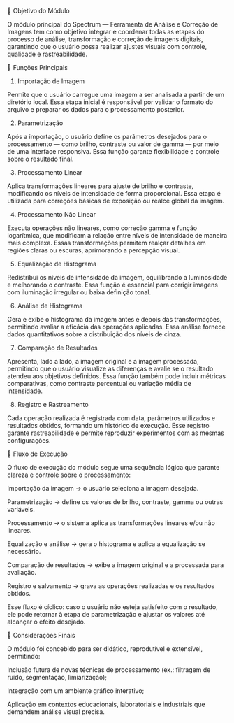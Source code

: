 📘 Objetivo do Módulo

O módulo principal do Spectrum — Ferramenta de Análise e Correção de Imagens tem como objetivo integrar e coordenar todas as etapas do processo de análise, transformação e correção de imagens digitais, garantindo que o usuário possa realizar ajustes visuais com controle, qualidade e rastreabilidade.

🔧 Funções Principais
1. Importação de Imagem

Permite que o usuário carregue uma imagem a ser analisada a partir de um diretório local.
Essa etapa inicial é responsável por validar o formato do arquivo e preparar os dados para o processamento posterior.

2. Parametrização

Após a importação, o usuário define os parâmetros desejados para o processamento — como brilho, contraste ou valor de gamma — por meio de uma interface responsiva.
Essa função garante flexibilidade e controle sobre o resultado final.

3. Processamento Linear

Aplica transformações lineares para ajuste de brilho e contraste, modificando os níveis de intensidade de forma proporcional.
Essa etapa é utilizada para correções básicas de exposição ou realce global da imagem.

4. Processamento Não Linear

Executa operações não lineares, como correção gamma e função logarítmica, que modificam a relação entre níveis de intensidade de maneira mais complexa.
Essas transformações permitem realçar detalhes em regiões claras ou escuras, aprimorando a percepção visual.

5. Equalização de Histograma

Redistribui os níveis de intensidade da imagem, equilibrando a luminosidade e melhorando o contraste.
Essa função é essencial para corrigir imagens com iluminação irregular ou baixa definição tonal.

6. Análise de Histograma

Gera e exibe o histograma da imagem antes e depois das transformações, permitindo avaliar a eficácia das operações aplicadas.
Essa análise fornece dados quantitativos sobre a distribuição dos níveis de cinza.

7. Comparação de Resultados

Apresenta, lado a lado, a imagem original e a imagem processada, permitindo que o usuário visualize as diferenças e avalie se o resultado atendeu aos objetivos definidos.
Essa função também pode incluir métricas comparativas, como contraste percentual ou variação média de intensidade.

8. Registro e Rastreamento

Cada operação realizada é registrada com data, parâmetros utilizados e resultados obtidos, formando um histórico de execução.
Esse registro garante rastreabilidade e permite reproduzir experimentos com as mesmas configurações.

🔁 Fluxo de Execução

O fluxo de execução do módulo segue uma sequência lógica que garante clareza e controle sobre o processamento:

Importação da imagem → o usuário seleciona a imagem desejada.

Parametrização → define os valores de brilho, contraste, gamma ou outras variáveis.

Processamento → o sistema aplica as transformações lineares e/ou não lineares.

Equalização e análise → gera o histograma e aplica a equalização se necessário.

Comparação de resultados → exibe a imagem original e a processada para avaliação.

Registro e salvamento → grava as operações realizadas e os resultados obtidos.

Esse fluxo é cíclico: caso o usuário não esteja satisfeito com o resultado, ele pode retornar à etapa de parametrização e ajustar os valores até alcançar o efeito desejado.

📎 Considerações Finais

O módulo foi concebido para ser didático, reprodutível e extensível, permitindo:

Inclusão futura de novas técnicas de processamento (ex.: filtragem de ruído, segmentação, limiarização);

Integração com um ambiente gráfico interativo;

Aplicação em contextos educacionais, laboratoriais e industriais que demandem análise visual precisa.
